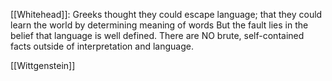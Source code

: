 [[Whitehead]]:
	Greeks thought they could escape language; that they could learn the world by determining meaning of words
		But the fault lies in the belief that language is well defined.
	There are NO brute, self-contained facts outside of interpretation and language. 

[[Wittgenstein]]
